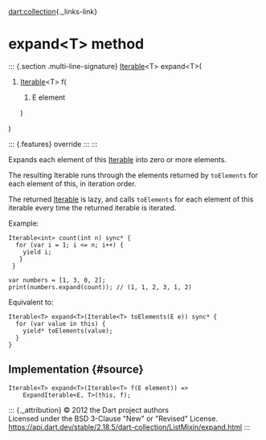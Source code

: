 [dart:collection](../../dart-collection/dart-collection-library){._links-link}

expand\<T\> method
==================

::: {.section .multi-line-signature}
[Iterable](../../dart-core/iterable-class)\<T\> expand\<T\>(

1.  [Iterable](../../dart-core/iterable-class)\<T\> f(
    1.  E element

    )

)

::: {.features}
override
:::
:::

Expands each element of this [Iterable](../../dart-core/iterable-class)
into zero or more elements.

The resulting Iterable runs through the elements returned by
`toElements` for each element of this, in iteration order.

The returned [Iterable](../../dart-core/iterable-class) is lazy, and
calls `toElements` for each element of this iterable every time the
returned iterable is iterated.

Example:

``` {.language-dart data-language="dart"}
Iterable<int> count(int n) sync* {
  for (var i = 1; i <= n; i++) {
    yield i;
   }
 }

var numbers = [1, 3, 0, 2];
print(numbers.expand(count)); // (1, 1, 2, 3, 1, 2)
```

Equivalent to:

``` {.language-dart data-language="dart"}
Iterable<T> expand<T>(Iterable<T> toElements(E e)) sync* {
  for (var value in this) {
    yield* toElements(value);
  }
}
```

Implementation {#source}
--------------

``` {.language-dart data-language="dart"}
Iterable<T> expand<T>(Iterable<T> f(E element)) =>
    ExpandIterable<E, T>(this, f);
```

::: {._attribution}
© 2012 the Dart project authors\
Licensed under the BSD 3-Clause \"New\" or \"Revised\" License.\
<https://api.dart.dev/stable/2.18.5/dart-collection/ListMixin/expand.html>
:::
